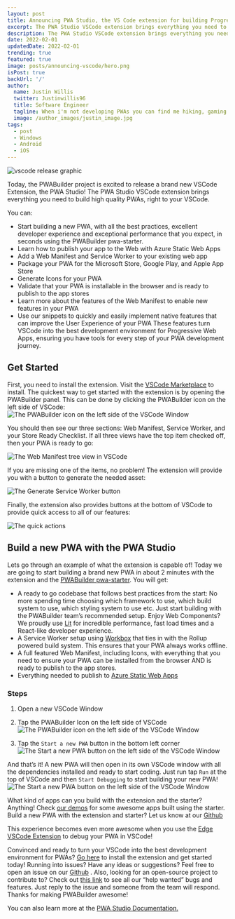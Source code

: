 ```yaml
---
layout: post
title: Announcing PWA Studio, the VS Code extension for building Progressive Web Apps!
excerpt: The PWA Studio VSCode extension brings everything you need to build high quality PWAs, right to your VSCode!
description: The PWA Studio VSCode extension brings everything you need to build high quality PWAs, right to your VSCode!
date: 2022-02-01
updatedDate: 2022-02-01
trending: true
featured: true
image: posts/announcing-vscode/hero.png
isPost: true
backUrl: '/'
author:
  name: Justin Willis
  twitter: Justinwillis96
  title: Software Engineer
  tagline: When i'm not developing PWAs you can find me hiking, gaming or playing with my pets!
  image: /author_images/justin_image.jpg
tags:
  - post
  - Windows
  - Android
  - iOS
---
```


<img alt="vscode release graphic" src="/posts/announcing-vscode/vscode-release-graphic.png" />

Today, the PWABuilder project is excited to release a brand new VSCode Extension, the PWA Studio! 
The PWA Studio VSCode extension brings everything you need to build high quality PWAs, right to your VSCode. 

You can:

-	Start building a new PWA, with all the best practices, excellent developer experience and exceptional performance that you expect, in seconds using the PWABuilder pwa-starter.
-	Learn how to publish your app to the Web with Azure Static Web Apps
-	Add a Web Manifest and Service Worker to your existing web app
-	Package your PWA for the Microsoft Store, Google Play, and Apple App Store
-	Generate Icons for your PWA
-	Validate that your PWA is installable in the browser and is ready to publish to the app stores
-	Learn more about the features of the Web Manifest to enable new features in your PWA
-	Use our snippets to quickly and easily implement native features that can improve the User Experience of your PWA
These features turn VSCode into the best development environment for Progressive Web Apps, ensuring you have tools for every step of your PWA development journey.

## Get Started
First, you need to install the extension. Visit the [VSCode Marketplace](https://aka.ms/install-pwa-studio) to install<span aria-hidden="true">.</span>
The quickest way to get started with the extension is by opening the PWABuilder panel. This can be done by clicking the PWABuilder icon on the left side of VSCode:
![The PWABuilder icon on the left side of the VSCode Window](https://raw.githubusercontent.com/pwa-builder/pwabuilder-vscode/main/resources/icon-view.png)

You should then see our three sections: Web Manifest, Service Worker, and your Store Ready Checklist. If all three views have the top item checked off, then your PWA is ready to go:

![The Web Manifest tree view in VSCode](https://raw.githubusercontent.com/pwa-builder/pwabuilder-vscode/main/resources/validate.png)

If you are missing one of the items, no problem! The extension will provide you with a button to generate the needed asset:

![The Generate Service Worker button](https://raw.githubusercontent.com/pwa-builder/pwabuilder-vscode/main/resources/sw-button.png)

Finally, the extension also provides buttons at the bottom of VSCode to provide quick access to all of our features:

![The quick actions](https://raw.githubusercontent.com/pwa-builder/pwabuilder-vscode/main/resources/quick-actions.png)

## Build a new PWA with the PWA Studio
Lets go through an example of what the extension is capable of! Today we are going to start building a brand new PWA in about 2 minutes with the extension and the [PWABuilder pwa-starter](https://aka.ms/pwa-starter)<span aria-hidden="true">.</span> You will get:
-	A ready to go codebase that follows best practices from the start: No more spending time choosing which framework to use, which build system to use, which styling system to use etc. Just start building with the PWABuilder team’s recommended setup. Enjoy Web Components? We proudly use [Lit](https://lit.dev) for incredible performance, fast load times and a React-like developer experience.
-	A Service Worker setup using [Workbox](https://developers.google.com/web/tools/workbox/) that ties in with the Rollup powered build system. This ensures that your PWA always works offline.
-	A full featured Web Manifest, including Icons, with everything that you need to ensure your PWA can be installed from the browser AND is ready to publish to the app stores.
-	Everything needed to publish to [Azure Static Web Apps](https://azure.microsoft.com/services/app-service/static/)

### Steps   
1) Open a new VSCode Window
2) Tap the PWABuilder Icon on the left side of VSCode
![The PWABuilder icon on the left side of the VSCode Window](https://raw.githubusercontent.com/pwa-builder/pwabuilder-vscode/main/resources/icon-view.png)

3) Tap the `Start a new PWA` button in the bottom left corner
![The Start a new PWA button on the left side of the VSCode Window](https://raw.githubusercontent.com/pwa-builder/pwabuilder-vscode/main/resources/main-view.png)

And that’s it! A new PWA will then open in its own VSCode window with all the dependencies installed and ready to start coding. Just run tap `Run` at the top of VSCode and then `Start Debugging` to start building your new PWA!
![The Start a new PWA button on the left side of the VSCode Window](https://raw.githubusercontent.com/pwa-builder/pwabuilder-vscode/main/resources/pwa-starter.png)

What kind of apps can you build with the extension and the starter? Anything! Check [our demos](https://github.com/pwa-builder/pwa-starter#sample-pwas-built-with-the-starter) for some awesome apps built using the starter. Build a new PWA with the extension and starter? Let us know at our [Github](https://github.com/pwa-builder/PWABuilder)

This experience becomes even more awesome when you use the [Edge VSCode Extension](https://docs.microsoft.com/microsoft-edge/visual-studio-code/microsoft-edge-devtools-extension) to debug your PWA in VSCode!

Convinced and ready to turn your VSCode into the best development environment for PWAs? [Go here]( https://marketplace.visualstudio.com/items?itemName=PWABuilder.pwa-studio) to install the extension and get started today! Running into issues? Have any ideas or suggestions? Feel free to open an issue on our [Github](https://github.com/pwa-builder/PWABuilder)  . Also, looking for an open-source project to contribute to? Check out [this link](https://github.com/pwa-builder/PWABuilder/issues?q=is%3Aopen+is%3Aissue+label%3A%22help+wanted+%3Araising_hand%3A%22) to see all our “help wanted” bugs and features. Just reply to the issue and someone from the team will respond. Thanks for making PWABuilder awesome! 

You can also learn more at the [PWA Studio Documentation.](https://docs.pwabuilder.com/#/studio/quick-start)
